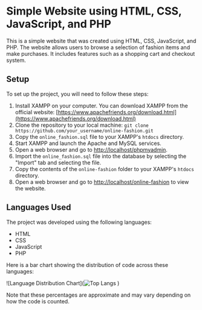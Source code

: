 # Simple Website using HTML, CSS, JavaScript, and PHP

This is a simple website that was created using HTML, CSS, JavaScript, and PHP. The website allows users to browse a selection of fashion items and make purchases. It includes features such as a shopping cart and checkout system.

## Setup

To set up the project, you will need to follow these steps:

1. Install XAMPP on your computer. You can download XAMPP from the official website: [https://www.apachefriends.org/download.html](https://www.apachefriends.org/download.html)
2. Clone the repository to your local machine: `git clone https://github.com/your_username/online-fashion.git`
3. Copy the `online_fashion.sql` file to your XAMPP's `htdocs` directory.
4. Start XAMPP and launch the Apache and MySQL services.
5. Open a web browser and go to [http://localhost/phpmyadmin](http://localhost/phpmyadmin).
6. Import the `online_fashion.sql` file into the database by selecting the "Import" tab and selecting the file.
7. Copy the contents of the `online-fashion` folder to your XAMPP's `htdocs` directory.
8. Open a web browser and go to [http://localhost/online-fashion](http://localhost/online-fashion) to view the website.

## Languages Used

The project was developed using the following languages:

* HTML
* CSS
* JavaScript
* PHP

Here is a bar chart showing the distribution of code across these languages:

![Language Distribution Chart](![Top Langs](https://github-readme-stats.vercel.app/api/top-langs/?username=RxshiA&layout=compact)
) 

Note that these percentages are approximate and may vary depending on how the code is counted.
